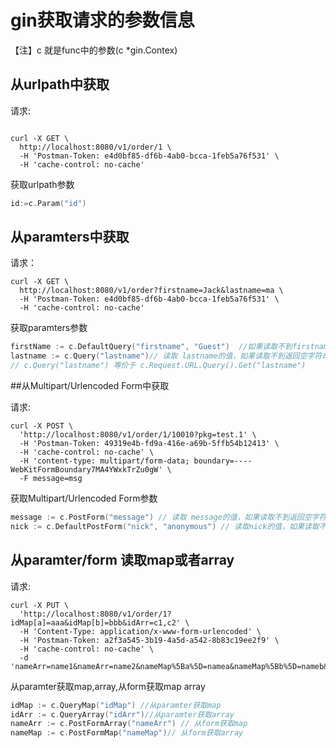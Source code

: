# gin获取请求的参数信息
【注】c 就是func中的参数(c  *gin.Contex)



## 从urlpath中获取



请求:

``` shell script

curl -X GET \
  http://localhost:8080/v1/order/1 \
  -H 'Postman-Token: e4d0bf85-df6b-4ab0-bcca-1feb5a76f531' \
  -H 'cache-control: no-cache'  

```

获取urlpath参数

``` go
id:=c.Param("id")
```

##  从paramters中获取

请求：

```shell
curl -X GET \
  http://localhost:8080/v1/order?firstname=Jack&lastname=ma \
  -H 'Postman-Token: e4d0bf85-df6b-4ab0-bcca-1feb5a76f531' \
  -H 'cache-control: no-cache'  
```

获取paramters参数

```go
firstName := c.DefaultQuery("firstname", "Guest")  //如果读取不到firstname会给赋值一个默认的值 Guest
lastname := c.Query("lastname")// 读取 lastname的值，如果读取不到返回空字符串
// c.Query("lastname") 等价于 c.Request.URL.Query().Get("lastname")
```

##从Multipart/Urlencoded Form中获取



请求:

```shell
curl -X POST \
  'http://localhost:8080/v1/order/1/10010?pkg=test.1' \
  -H 'Postman-Token: 49319e4b-fd9a-416e-a69b-5ffb54b12413' \
  -H 'cache-control: no-cache' \
  -H 'content-type: multipart/form-data; boundary=----WebKitFormBoundary7MA4YWxkTrZu0gW' \
  -F message=msg
```

获取Multipart/Urlencoded Form参数

```go
message := c.PostForm("message") // 读取 message的值，如果读取不到返回空字符串
nick := c.DefaultPostForm("nick", "anonymous") // 读取nick的值，如果读取不到会给nick赋默认值anonymous
```

## 从paramter/form 读取map或者array

请求:

```shell
curl -X PUT \
  'http://localhost:8080/v1/order/1?idMap[a]=aaa&idMap[b]=bbb&idArr=c1,c2' \
  -H 'Content-Type: application/x-www-form-urlencoded' \
  -H 'Postman-Token: a2f3a545-3b19-4a5d-a542-8b83c19ee2f9' \
  -H 'cache-control: no-cache' \
  -d 'nameArr=name1&nameArr=name2&nameMap%5Ba%5D=namea&nameMap%5Bb%5D=nameb&undefined='
```



从paramter获取map,array,从form获取map array

```go
idMap := c.QueryMap("idMap") //从paramter获取map
idArr := c.QueryArray("idArr")//从paramter获取array
nameArr := c.PostFormArray("nameArr") // 从form获取map
nameMap := c.PostFormMap("nameMap")// 从form获取array

```

